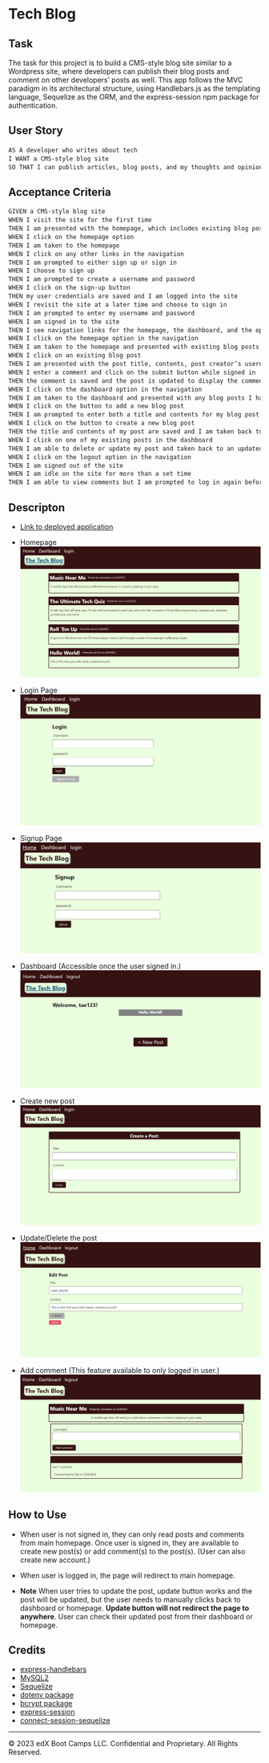 # Tech Blog

## Task

The task for this project is to build a CMS-style blog site similar to a Wordpress site, where developers can publish their blog posts and comment on other developers’ posts as well. This app follows the MVC paradigm in its architectural structure, using Handlebars.js as the templating language, Sequelize as the ORM, and the express-session npm package for authentication.

## User Story

```md
AS A developer who writes about tech
I WANT a CMS-style blog site
SO THAT I can publish articles, blog posts, and my thoughts and opinions
```

## Acceptance Criteria

```md
GIVEN a CMS-style blog site
WHEN I visit the site for the first time
THEN I am presented with the homepage, which includes existing blog posts if any have been posted; navigation links for the homepage and the dashboard; and the option to log in
WHEN I click on the homepage option
THEN I am taken to the homepage
WHEN I click on any other links in the navigation
THEN I am prompted to either sign up or sign in
WHEN I choose to sign up
THEN I am prompted to create a username and password
WHEN I click on the sign-up button
THEN my user credentials are saved and I am logged into the site
WHEN I revisit the site at a later time and choose to sign in
THEN I am prompted to enter my username and password
WHEN I am signed in to the site
THEN I see navigation links for the homepage, the dashboard, and the option to log out
WHEN I click on the homepage option in the navigation
THEN I am taken to the homepage and presented with existing blog posts that include the post title and the date created
WHEN I click on an existing blog post
THEN I am presented with the post title, contents, post creator’s username, and date created for that post and have the option to leave a comment
WHEN I enter a comment and click on the submit button while signed in
THEN the comment is saved and the post is updated to display the comment, the comment creator’s username, and the date created
WHEN I click on the dashboard option in the navigation
THEN I am taken to the dashboard and presented with any blog posts I have already created and the option to add a new blog post
WHEN I click on the button to add a new blog post
THEN I am prompted to enter both a title and contents for my blog post
WHEN I click on the button to create a new blog post
THEN the title and contents of my post are saved and I am taken back to an updated dashboard with my new blog post
WHEN I click on one of my existing posts in the dashboard
THEN I am able to delete or update my post and taken back to an updated dashboard
WHEN I click on the logout option in the navigation
THEN I am signed out of the site
WHEN I am idle on the site for more than a set time
THEN I am able to view comments but I am prompted to log in again before I can add, update, or delete comments
```

## Descripton

 * [Link to deployed application](https://guarded-waters-21251.herokuapp.com)

 * Homepage
 ![homepage](./Assets/images/homepage.png)

 * Login Page
 ![login page](./Assets/images/login_page.png)

 * Signup Page
 ![signup page](./Assets/images/signup.png)

 * Dashboard (Accessible once the user signed in.)
 ![dashboard page](./Assets/images/dashboard.png)

 * Create new post
 ![create new post](./Assets/images/newpost.png)

 * Update/Delete the post
 ![update delete post page](./Assets/images/update_delete_post.png)

 * Add comment (This feature available to only logged in user.)
 ![add comment](./Assets/images/comment.png)


## How to Use

 * When user is not signed in, they can only read posts and comments from main homepage. Once user is signed in, they are available to create new post(s) or add comment(s) to the post(s). (User can also create new account.)

 * When user is logged in, the page will redirect to main homepage.

 * **Note** When user tries to update the post, update button works and the post will be updated, but the user needs to manually clicks back to dashboard or homepage. **Update button will not redirect the page to anywhere**. User can check their updated post from their dashboard or homepage.

## Credits

 * [express-handlebars](https://www.npmjs.com/package/express-handlebars)
 * [MySQL2](https://www.npmjs.com/package/mysql2)
 * [Sequelize](https://www.npmjs.com/package/sequelize)
 * [dotenv package](https://www.npmjs.com/package/dotenv)
 * [bcrypt package](https://www.npmjs.com/package/bcrypt)
 * [express-session](https://www.npmjs.com/package/express-session)
 * [connect-session-sequelize](https://www.npmjs.com/package/connect-session-sequelize)

---
© 2023 edX Boot Camps LLC. Confidential and Proprietary. All Rights Reserved.
